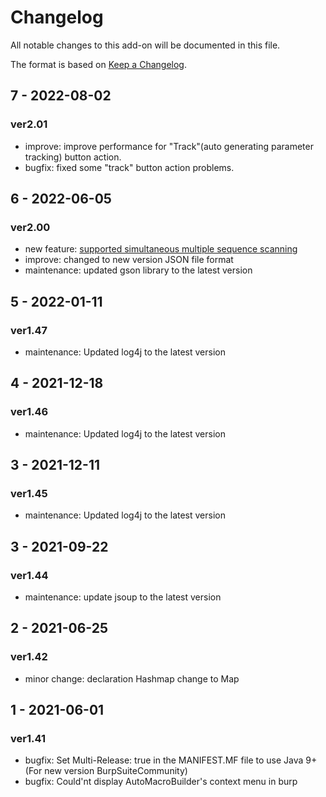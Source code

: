 # Changelog
All notable changes to this add-on will be documented in this file.

The format is based on [Keep a Changelog](https://keepachangelog.com/en/1.0.0/).

## 7 - 2022-08-02
### ver2.01
- improve: improve performance for "Track"(auto generating parameter tracking) button action.
- bugfix: fixed some "track" button action problems.

## 6 - 2022-06-05
### ver2.00
- new feature: [supported simultaneous multiple sequence scanning](https://github.com/gdgd009xcd/AutoMacroBuilder/wiki/1.7.-Simultaneous-multiple-sequence-scanning)
- improve: changed to new version JSON file format
- maintenance: updated gson library to the latest version

## 5 - 2022-01-11
### ver1.47
- maintenance: Updated log4j to the latest version

## 4 - 2021-12-18
### ver1.46
- maintenance: Updated log4j to the latest version

## 3 - 2021-12-11
### ver1.45
- maintenance: Updated log4j to the latest version

## 3 - 2021-09-22
### ver1.44
- maintenance: update jsoup to the latest version

## 2 - 2021-06-25
### ver1.42
- minor change: declaration Hashmap change to Map

## 1 - 2021-06-01
### ver1.41
- bugfix: Set Multi-Release: true in the MANIFEST.MF file to use Java 9+(For new version BurpSuiteCommunity)
- bugfix: Could'nt display AutoMacroBuilder's context menu in burp